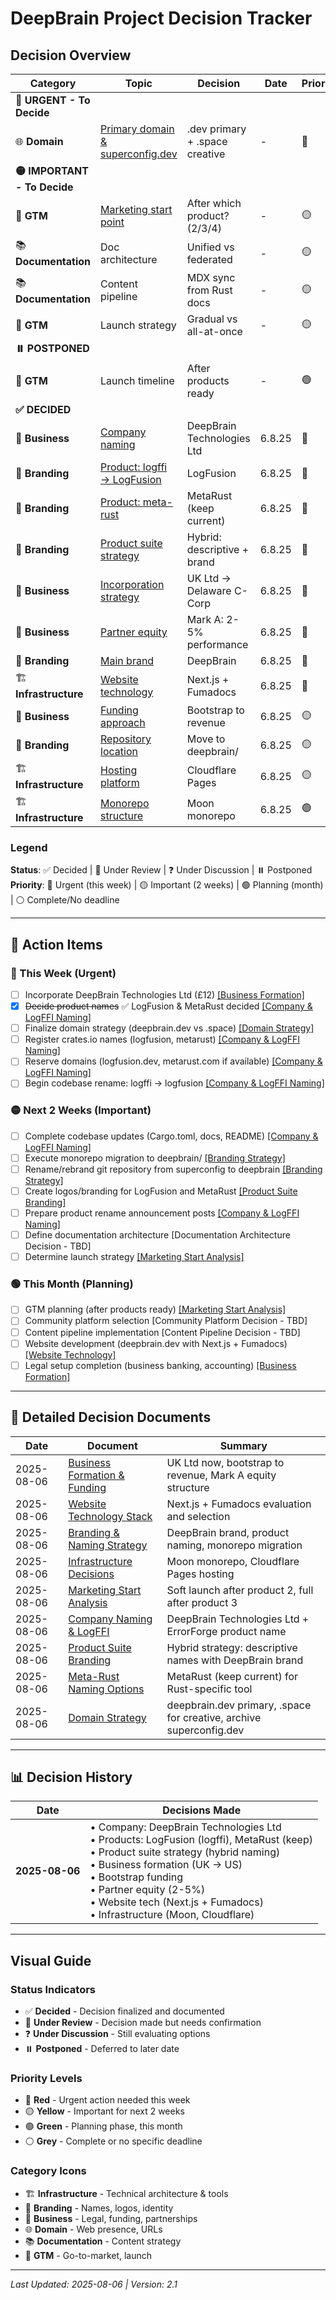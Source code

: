 # DeepBrain Project Decision Tracker

## Decision Overview

| Category                     | Topic                                                                                                        | Decision                       | Date   | Priority | Status |
| ---------------------------- | ------------------------------------------------------------------------------------------------------------ | ------------------------------ | ------ | -------- | ------ |
| **🔴 URGENT - To Decide**    |                                                                                                              |                                |        |          |        |
| 🌐 **Domain**                | [Primary domain & superconfig.dev](decisions/2025-08-06-domain-strategy.md)                                  | .dev primary + .space creative | -      | 🔴       | ❓     |
| **🟡 IMPORTANT - To Decide** |                                                                                                              |                                |        |          |        |
| 🚀 **GTM**                   | [Marketing start point](decisions/2025-08-06-marketing-start-analysis.md)                                    | After which product? (2/3/4)   | -      | 🟡       | ❓     |
| 📚 **Documentation**         | Doc architecture                                                                                             | Unified vs federated           | -      | 🟡       | ❓     |
| 📚 **Documentation**         | Content pipeline                                                                                             | MDX sync from Rust docs        | -      | 🟡       | ❓     |
| 🚀 **GTM**                   | Launch strategy                                                                                              | Gradual vs all-at-once         | -      | 🟡       | ❓     |
| **⏸️ POSTPONED**              |                                                                                                              |                                |        |          |        |
| 🚀 **GTM**                   | Launch timeline                                                                                              | After products ready           | -      | 🟢       | ⏸️      |
| **✅ DECIDED**               |                                                                                                              |                                |        |          |        |
| 💼 **Business**              | [Company naming](decisions/2025-08-06-company-logffi-naming.md)                                              | DeepBrain Technologies Ltd     | 6.8.25 | 🔴       | ✅     |
| 🎨 **Branding**              | [Product: logffi → LogFusion](decisions/2025-08-06-company-logffi-naming.md#part-2-logffi-alternative-names) | LogFusion                      | 6.8.25 | 🔴       | ✅     |
| 🎨 **Branding**              | [Product: meta-rust](decisions/2025-08-06-metarust-naming.md)                                                | MetaRust (keep current)        | 6.8.25 | 🔴       | ✅     |
| 🎨 **Branding**              | [Product suite strategy](decisions/2025-08-06-product-suite-branding.md)                                     | Hybrid: descriptive + brand    | 6.8.25 | 🔴       | ✅     |
| 💼 **Business**              | [Incorporation strategy](decisions/2025-08-06-business-formation.md)                                         | UK Ltd → Delaware C-Corp       | 6.8.25 | 🔴       | ✅     |
| 💼 **Business**              | [Partner equity](decisions/2025-08-06-business-formation.md#partner-equity-structure-mark-a)                 | Mark A: 2-5% performance       | 6.8.25 | 🔴       | ✅     |
| 🎨 **Branding**              | [Main brand](decisions/2025-08-06-branding-strategy.md)                                                      | DeepBrain                      | 6.8.25 | 🔴       | ✅     |
| 🏗️ **Infrastructure**         | [Website technology](decisions/2025-08-06-website-technology.md)                                             | Next.js + Fumadocs             | 6.8.25 | 🔴       | ✅     |
| 💼 **Business**              | [Funding approach](decisions/2025-08-06-business-formation.md#funding-strategy-decision)                     | Bootstrap to revenue           | 6.8.25 | 🟡       | ✅     |
| 🎨 **Branding**              | [Repository location](decisions/2025-08-06-branding-strategy.md#monorepo-migration-decision)                 | Move to deepbrain/             | 6.8.25 | 🟡       | ✅     |
| 🏗️ **Infrastructure**         | [Hosting platform](decisions/2025-08-06-infrastructure.md#hosting)                                           | Cloudflare Pages               | 6.8.25 | 🟡       | ✅     |
| 🏗️ **Infrastructure**         | [Monorepo structure](decisions/2025-08-06-infrastructure.md#monorepo)                                        | Moon monorepo                  | 6.8.25 | 🟢       | ✅     |

### Legend

**Status**: ✅ Decided | 🔄 Under Review | ❓ Under Discussion | ⏸️ Postponed\
**Priority**: 🔴 Urgent (this week) | 🟡 Important (2 weeks) | 🟢 Planning (month) | ⚪ Complete/No deadline

---

## 🎯 Action Items

### 🔴 This Week (Urgent)

- [ ] Incorporate DeepBrain Technologies Ltd (£12) [[Business Formation]](decisions/2025-08-06-business-formation.md)
- [x] ~~Decide product names~~ ✅ LogFusion & MetaRust decided [[Company & LogFFI Naming]](decisions/2025-08-06-company-logffi-naming.md)
- [ ] Finalize domain strategy (deepbrain.dev vs .space) [[Domain Strategy]](decisions/2025-08-06-domain-strategy.md)
- [ ] Register crates.io names (logfusion, metarust) [[Company & LogFFI Naming]](decisions/2025-08-06-company-logffi-naming.md)
- [ ] Reserve domains (logfusion.dev, metarust.com if available) [[Company & LogFFI Naming]](decisions/2025-08-06-company-logffi-naming.md)
- [ ] Begin codebase rename: logffi → logfusion [[Company & LogFFI Naming]](decisions/2025-08-06-company-logffi-naming.md)

### 🟡 Next 2 Weeks (Important)

- [ ] Complete codebase updates (Cargo.toml, docs, README) [[Company & LogFFI Naming]](decisions/2025-08-06-company-logffi-naming.md)
- [ ] Execute monorepo migration to deepbrain/ [[Branding Strategy]](decisions/2025-08-06-branding-strategy.md)
- [ ] Rename/rebrand git repository from superconfig to deepbrain [[Branding Strategy]](decisions/2025-08-06-branding-strategy.md)
- [ ] Create logos/branding for LogFusion and MetaRust [[Product Suite Branding]](decisions/2025-08-06-product-suite-branding.md)
- [ ] Prepare product rename announcement posts [[Company & LogFFI Naming]](decisions/2025-08-06-company-logffi-naming.md)
- [ ] Define documentation architecture [Documentation Architecture Decision - TBD]
- [ ] Determine launch strategy [[Marketing Start Analysis]](decisions/2025-08-06-marketing-start-analysis.md)

### 🟢 This Month (Planning)

- [ ] GTM planning (after products ready) [[Marketing Start Analysis]](decisions/2025-08-06-marketing-start-analysis.md)
- [ ] Community platform selection [Community Platform Decision - TBD]
- [ ] Content pipeline implementation [Content Pipeline Decision - TBD]
- [ ] Website development (deepbrain.dev with Next.js + Fumadocs) [[Website Technology]](decisions/2025-08-06-website-technology.md)
- [ ] Legal setup completion (business banking, accounting) [[Business Formation]](decisions/2025-08-06-business-formation.md)

---

## 📁 Detailed Decision Documents

| Date       | Document                                                                     | Summary                                                             |
| ---------- | ---------------------------------------------------------------------------- | ------------------------------------------------------------------- |
| 2025-08-06 | [Business Formation & Funding](decisions/2025-08-06-business-formation.md)   | UK Ltd now, bootstrap to revenue, Mark A equity structure           |
| 2025-08-06 | [Website Technology Stack](decisions/2025-08-06-website-technology.md)       | Next.js + Fumadocs evaluation and selection                         |
| 2025-08-06 | [Branding & Naming Strategy](decisions/2025-08-06-branding-strategy.md)      | DeepBrain brand, product naming, monorepo migration                 |
| 2025-08-06 | [Infrastructure Decisions](decisions/2025-08-06-infrastructure.md)           | Moon monorepo, Cloudflare Pages hosting                             |
| 2025-08-06 | [Marketing Start Analysis](decisions/2025-08-06-marketing-start-analysis.md) | Soft launch after product 2, full after product 3                   |
| 2025-08-06 | [Company Naming & LogFFI](decisions/2025-08-06-company-logffi-naming.md)     | DeepBrain Technologies Ltd + ErrorForge product name                |
| 2025-08-06 | [Product Suite Branding](decisions/2025-08-06-product-suite-branding.md)     | Hybrid strategy: descriptive names with DeepBrain brand             |
| 2025-08-06 | [Meta-Rust Naming Options](decisions/2025-08-06-metarust-naming.md)          | MetaRust (keep current) for Rust-specific tool                      |
| 2025-08-06 | [Domain Strategy](decisions/2025-08-06-domain-strategy.md)                   | deepbrain.dev primary, .space for creative, archive superconfig.dev |

---

## 📊 Decision History

| Date           | Decisions Made                                                                                                                                                                                                                                                                                         |
| -------------- | ------------------------------------------------------------------------------------------------------------------------------------------------------------------------------------------------------------------------------------------------------------------------------------------------------ |
| **2025-08-06** | • Company: DeepBrain Technologies Ltd<br>• Products: LogFusion (logffi), MetaRust (keep)<br>• Product suite strategy (hybrid naming)<br>• Business formation (UK → US)<br>• Bootstrap funding<br>• Partner equity (2-5%)<br>• Website tech (Next.js + Fumadocs)<br>• Infrastructure (Moon, Cloudflare) |

---

## Visual Guide

### Status Indicators

- ✅ **Decided** - Decision finalized and documented
- 🔄 **Under Review** - Decision made but needs confirmation
- ❓ **Under Discussion** - Still evaluating options
- ⏸️ **Postponed** - Deferred to later date

### Priority Levels

- 🔴 **Red** - Urgent action needed this week
- 🟡 **Yellow** - Important for next 2 weeks
- 🟢 **Green** - Planning phase, this month
- ⚪ **Grey** - Complete or no specific deadline

### Category Icons

- 🏗️ **Infrastructure** - Technical architecture & tools
- 🎨 **Branding** - Names, logos, identity
- 💼 **Business** - Legal, funding, partnerships
- 🌐 **Domain** - Web presence, URLs
- 📚 **Documentation** - Content strategy
- 🚀 **GTM** - Go-to-market, launch

---

_Last Updated: 2025-08-06 | Version: 2.1_
